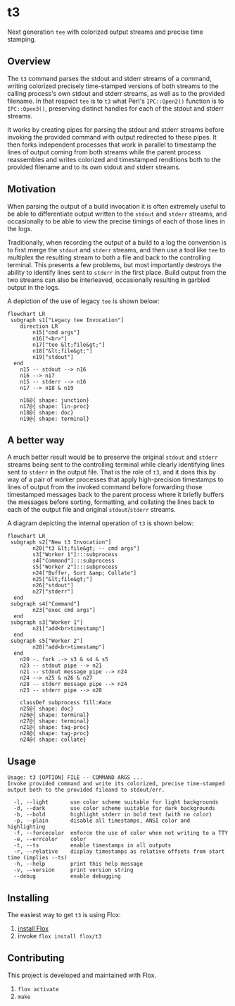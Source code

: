 # t3
Next generation `tee` with colorized output streams and precise time stamping.

## Overview

The `t3` command parses the stdout and stderr streams of a command,
writing colorized precisely time-stamped versions of both streams
to the calling process's own stdout and stderr streams,
as well as to the provided filename.
In that respect `tee` is to `t3` what
Perl's `IPC::Open2()` function is to `IPC::Open3()`,
preserving distinct handles for each of the stdout and stderr streams.

It works by creating pipes for parsing the stdout and stderr streams
before invoking the provided command with output redirected to these pipes.
It then forks independent processes that work in parallel
to timestamp the lines of output coming from both streams
while the parent process reassembles and writes colorized and timestamped renditions
both to the provided filename and to its own stdout and stderr streams.

## Motivation

When parsing the output of a build invocation
it is often extremely useful to be able
to differentiate output written to the `stdout` and `stderr` streams,
and occasionally to be able to view the
precise timings of each of those lines in the logs.

Traditionally, when recording the output of a build to a log
the convention is to first merge the `stdout` and `stderr` streams,
and then use a tool like `tee` to multiplex the resulting stream
to both a file and back to the controlling terminal.
This presents a few problems, but most importantly
destroys the ability to identify lines sent to `stderr` in the first place.
Build output from the two streams can also be interleaved,
occasionally resulting in garbled output in the logs.

A depiction of the use of legacy `tee` is shown below:

```mermaid
flowchart LR
 subgraph s1["Legacy tee Invocation"]
    direction LR
        n15["cmd args"]
        n16["<br>"]
        n17["tee &lt;file&gt;"]
        n18["&lt;file&gt;"]
        n19["stdout"]
  end
    n15 -- stdout --> n16
    n16 --> n17
    n15 -- stderr --> n16
    n17 --> n18 & n19

    n16@{ shape: junction}
    n17@{ shape: lin-proc}
    n18@{ shape: doc}
    n19@{ shape: terminal}
```

## A better way

A much better result would be
to preserve the original `stdout` and `stderr` streams
being sent to the controlling terminal
while clearly identifying lines sent to `stderr` in the output file.
That is the role of `t3`, and it does this by way of
a pair of worker processes that apply high-precision timestamps
to lines of output from the invoked command
before forwarding those timestamped messages back to the parent process
where it briefly buffers the messages before sorting, formatting, and collating
the lines back to each of the output file and original `stdout`/`stderr` streams.

A diagram depicting the internal operation of `t3` is shown below:

```mermaid
flowchart LR
 subgraph s2["New t3 Invocation"]
        n20["t3 &lt;file&gt; -- cmd args"]
        s3["Worker 1"]:::subprocess
        s4["Command"]:::subprocess
        s5["Worker 2"]:::subprocess
        n24["Buffer, Sort &amp; Collate"]
        n25["&lt;file&gt;"]
        n26["stdout"]
        n27["stderr"]
  end
 subgraph s4["Command"]
        n23["exec cmd args"]
  end
 subgraph s3["Worker 1"]
        n21["add<br>timestamp"]
  end
 subgraph s5["Worker 2"]
        n28["add<br>timestamp"]
  end
    n20 -. fork .-> s3 & s4 & s5
    n23 -- stdout pipe --> n21
    n21 -- stdout message pipe --> n24
    n24 --> n25 & n26 & n27
    n28 -- stderr message pipe --> n24
    n23 -- stderr pipe --> n28

    classDef subprocess fill:#ace
    n25@{ shape: doc}
    n26@{ shape: terminal}
    n27@{ shape: terminal}
    n21@{ shape: tag-proc}
    n28@{ shape: tag-proc}
    n24@{ shape: collate}
```

## Usage

```
Usage: t3 [OPTION] FILE -- COMMAND ARGS ...
Invoke provided command and write its colorized, precise time-stamped output both to the provided fileand to stdout/err.

  -l, --light       use color scheme suitable for light backgrounds
  -d, --dark        use color scheme suitable for dark backgrounds
  -b, --bold        highlight stderr in bold text (with no color)
  -p, --plain       disable all timestamps, ANSI color and highlighting
  -f, --forcecolor  enforce the use of color when not writing to a TTY
  -e, --errcolor    color
  -t, --ts          enable timestamps in all outputs
  -r, --relative    display timestamps as relative offsets from start time (implies --ts)
  -h, --help        print this help message
  -v, --version     print version string
  --debug           enable debugging
```

## Installing

The easiest way to get `t3` is using Flox:

1. [install Flox](https://flox.dev)
2. invoke `flox install flox/t3`

## Contributing

This project is developed and maintained with Flox.

1. `flox activate`
2. `make`
